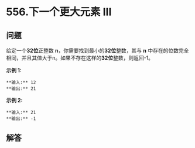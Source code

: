# 556.下一个更大元素 III

## 问题

给定一个**32位**正整数 **n**，你需要找到最小的**32位**整数，其与 **n** 中存在的位数完全相同，并且其值大于n。如果不存在这样的**32位**整数，则返回-1。

**示例 1:**

```
**输入:** 12
**输出:** 21

```

**示例 2:**

```
**输入:** 21
**输出:** -1

```



## 解答


